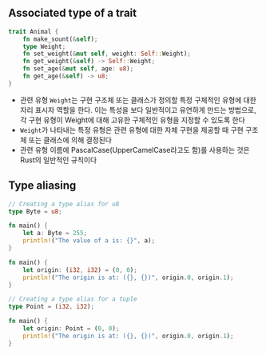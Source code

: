 
## Associated type of a trait

```rust
trait Animal {
    fn make_sount(&self);
    type Weight;
    fn set_weight(&mut self, weight: Self::Weight);
    fn get_weight(&self) -> Self::Weight;
    fn set_age(&mut self, age: u8);
    fn get_age(&self) -> u8;
}
```

- 관련 유형 `Weight`는 구현 구조체 또는 클래스가 정의할 특정 구체적인 유형에 대한 자리 표시자 역할을 한다. 이는 특성을 보다 일반적이고 유연하게 만드는 방법으로, 각 구현 유형이 Weight에 대해 고유한 구체적인 유형을 지정할 수 있도록 한다
- `Weight`가 나타내는 특정 유형은 관련 유형에 대한 자체 구현을 제공할 때 구현 구조체 또는 클래스에 의해 결정된다
- 관련 유형 이름에 PascalCase(UpperCamelCase라고도 함)를 사용하는 것은 Rust의 일반적인 규칙이다

## Type aliasing

```rust
// Creating a type alias for u8
type Byte = u8;

fn main() {
    let a: Byte = 255;
    println!("The value of a is: {}", a);
}
```

```rust
fn main() {
    let origin: (i32, i32) = (0, 0);
    println!("The origin is at: ({}, {})", origin.0, origin.1);
}

// Creating a type alias for a tuple
type Point = (i32, i32);

fn main() {
    let origin: Point = (0, 0);
    println!("The origin is at: ({}, {})", origin.0, origin.1);
}
```